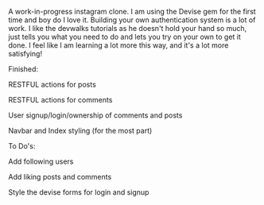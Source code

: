 A work-in-progress instagram clone. I am using the Devise gem for the first time and boy do I love it. Building your own authentication system is a lot of work. I like the devwalks tutorials as he doesn't hold your hand so much, just tells you what you need to do and lets you try on your own to get it done. I feel like I am learning a lot more this way, and it's a lot more satisfying!

Finished:

RESTFUL actions for posts

RESTFUL actions for comments

User signup/login/ownership of comments and posts

Navbar and Index styling (for the most part)

To Do's:

Add following users

Add liking posts and comments

Style the devise forms for login and signup
